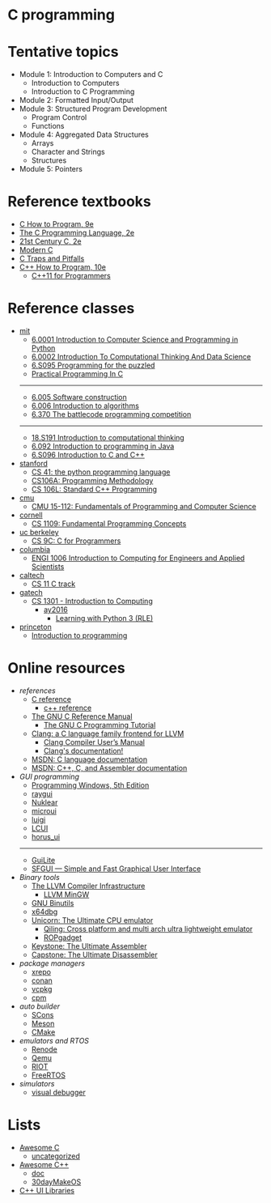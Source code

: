 # C programming

# Tentative topics
- Module 1: Introduction to Computers and C
  - Introduction to Computers
  - Introduction to C Programming
- Module 2: Formatted Input/Output
- Module 3: Structured Program Development
  - Program Control
  - Functions
- Module 4: Aggregated Data Structures
  - Arrays
  - Character and Strings
  - Structures
- Module 5: Pointers


# Reference textbooks
- [C How to Program, 9e](https://github.com/pdeitel/CHowtoProgram9e)
- [The C Programming Language, 2e](https://www.cs.princeton.edu/~bwk/cbook.html)
- [21st Century C, 2e](https://www.oreilly.com/library/view/21st-century-c/9781491904428/)
- [Modern C](https://www.manning.com/books/modern-c)
- [C Traps and Pitfalls](http://literateprogramming.com/ctraps.pdf)
- [C++ How to Program, 10e](https://github.com/pdeitel/CPlusPlusHowToProgram10e)
  - [C++11 for Programmers](https://github.com/pdeitel/CPlusPlus11forProgrammers)

# Reference classes
- [mit](https://ocw.mit.edu/collections/introductory-programming/)
  - [6.0001 Introduction to Computer Science and Programming in Python](https://ocw.mit.edu/courses/6-0001-introduction-to-computer-science-and-programming-in-python-fall-2016/)
  - [6.0002 Introduction To Computational Thinking And Data Science](https://ocw.mit.edu/courses/6-0002-introduction-to-computational-thinking-and-data-science-fall-2016/)
  - [6.S095 Programming for the puzzled](https://ocw.mit.edu/courses/6-s095-programming-for-the-puzzled-january-iap-2018/)
  - [Practical Programming In C](https://ocw.mit.edu/courses/6-087-practical-programming-in-c-january-iap-2010/)
  - ---
  - [6.005 Software construction](https://ocw.mit.edu/courses/6-005-software-construction-spring-2016/)
  - [6.006 Introduction to algorithms](https://ocw.mit.edu/courses/6-006-introduction-to-algorithms-spring-2020/)
  - [6.370 The battlecode programming competition](https://ocw.mit.edu/courses/6-370-the-battlecode-programming-competition-january-iap-2013/)
  - ---
  - [18.S191 Introduction to computational thinking](https://computationalthinking.mit.edu/)
  - [6.092 Introduction to programming in Java](https://ocw.mit.edu/courses/6-092-introduction-to-programming-in-java-january-iap-2010/)
  - [6.S096 Introduction to C and C++](https://ocw.mit.edu/courses/6-s096-introduction-to-c-and-c-january-iap-2013/)
- [stanford](https://www.cs.stanford.edu/courses-overview)
  - [CS 41: the python programming language](https://stanfordpython.com/)
  - [CS106A: Programming Methodology](https://web.stanford.edu/class/cs106a/)
  - [CS 106L: Standard C++ Programming](http://web.stanford.edu/class/cs106l/)
- [cmu](http://coursecatalog.web.cmu.edu/schools-colleges/schoolofcomputerscience/undergraduatecomputerscience/)
  - [CMU 15-112: Fundamentals of Programming and Computer Science](https://www.cs.cmu.edu/~112/)
- [cornell](https://www.cs.cornell.edu/courseinfo)
  - [CS 1109: Fundamental Programming Concepts](https://www.cs.cornell.edu/courses/cs1109)
- [uc berkeley](https://www2.eecs.berkeley.edu/Courses/CS/)
  - [CS 9C: C for Programmers](https://selfpaced.bitbucket.io/)
- [columbia](https://www.cs.columbia.edu/education/courses/)
  - [ENGI 1006 Introduction to Computing for Engineers and Applied Scientists](https://www.cs.columbia.edu/~paine/1006/)
- [caltech](https://www.cms.caltech.edu/academics/courses)
  - [CS 11 C track](http://users.cms.caltech.edu/~mvanier/CS11_C/)
- [gatech](https://catalog.gatech.edu/coursesaz/cs/)
  - [CS 1301 - Introduction to Computing](https://gt-student-wiki.org/mediawiki/index.php/CS_1301)
    - [ay2016](https://sites.cc.gatech.edu/classes/AY2016/cs1301_spring/)
      - [Learning with Python 3 (RLE)](http://openbookproject.net/thinkcs/python/english3e/index.html)
- [princeton](https://online.princeton.edu/courses)
  - [Introduction to programming](https://introcs.cs.princeton.edu/)

# Online resources
- *references*
  - [C reference](https://en.cppreference.com/w/c)
    - [c++ reference](https://en.cppreference.com)
  - [The GNU C Reference Manual](https://www.gnu.org/software/gnu-c-manual/gnu-c-manual.html)
    - [The GNU C Programming Tutorial](http://www.crasseux.com/books/ctutorial/)
  - [Clang: a C language family frontend for LLVM](https://clang.llvm.org/)
    - [Clang Compiler User’s Manual](https://clang.llvm.org/docs/UsersManual.html)
    - [Clang's documentation!](https://clang.llvm.org/docs/index.html)
  - [MSDN: C language documentation](https://learn.microsoft.com/en-us/cpp/c-language)
  - [MSDN: C++, C, and Assembler documentation](https://learn.microsoft.com/en-us/cpp)
- *GUI programming*
  - [Programming Windows, 5th Edition](https://www.charlespetzold.com/pw5/index.html)
  - [raygui](https://github.com/raysan5/raygui)
  - [Nuklear](https://github.com/Immediate-Mode-UI/Nuklear)
  - [microui](https://github.com/rxi/microui)
  - [luigi](https://github.com/nakst/luigi)
  - [LCUI](https://github.com/lc-soft/LCUI)
  - [horus_ui](https://github.com/7thFACTOR/horus_ui)
  - ---
  - [GuiLite](https://github.com/idea4good/GuiLite)
  - [SFGUI — Simple and Fast Graphical User Interface](https://github.com/TankOs/SFGUI)
- *Binary tools*
  - [The LLVM Compiler Infrastructure](https://llvm.org/)
    - [LLVM MinGW](https://github.com/mstorsjo/llvm-mingw)
  - [GNU Binutils](https://www.gnu.org/software/binutils/)
  - [x64dbg](https://x64dbg.com/)
  - [Unicorn: The Ultimate CPU emulator](https://www.unicorn-engine.org/)
    - [Qiling: Cross platform and multi arch ultra lightweight emulator](https://qiling.io)
    - [ROPgadget](https://github.com/JonathanSalwan/ROPgadget)
  - [Keystone: The Ultimate Assembler](https://www.keystone-engine.org/)
  - [Capstone: The Ultimate Disassembler](http://www.capstone-engine.org/)
- *package managers*
  - [xrepo](https://github.com/xmake-io/xrepo)
  - [conan](https://conan.io/)
  - [vcpkg](https://github.com/microsoft/vcpkg)
  - [cpm](https://github.com/cpm-cmake/CPM.cmake)
- *auto builder*
  - [SCons](https://scons.org/)
  - [Meson](https://mesonbuild.com/)
  - [CMake](https://cmake.org/)
- *emulators and RTOS*
  - [Renode](https://renode.io/)
  - [Qemu](https://www.qemu.org/)
  - [RIOT](https://www.riot-os.org/)
  - [FreeRTOS](https://www.freertos.org/)
- *simulators*
  - [visual debugger](https://pythontutor.com/)

# Lists
- [Awesome C](https://github.com/oz123/awesome-c)
  - [uncategorized](https://github.com/uhub/awesome-c)
- [Awesome C++](https://github.com/fffaraz/awesome-cpp)
  - [doc](https://awesome-cpp.readthedocs.io/en/latest/README.html)
  - [30dayMakeOS](https://github.com/yourtion/30dayMakeOS)
- [C++ UI Libraries](https://philippegroarke.com/posts/2018/c++_ui_solutions/)